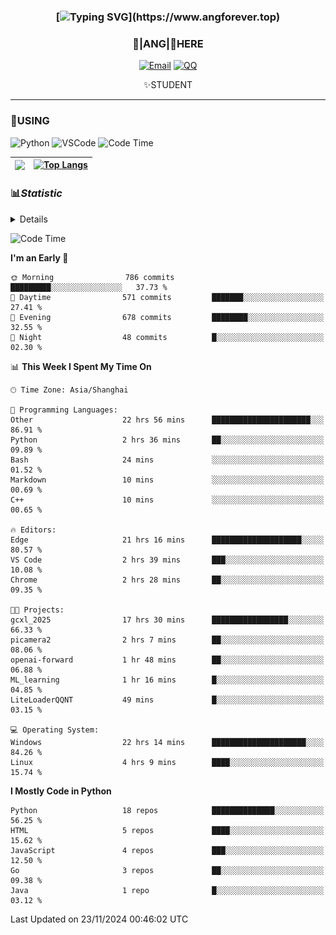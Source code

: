 <div align="center">


### [![Typing SVG](https://readme-typing-svg.herokuapp.com?size=25&duration=2500&color=8C43EA&vCenter=true&width=200&height=40&lines=%F0%9F%8C%B1ANGJustinl%F0%9F%8C%B1+!)](https://www.angforever.top)


### 🥛|**ANG**|🥛HERE



[![Email](https://img.shields.io/badge/Email-ANGJustin@mail.angforever.top-6A5ACD?style=flat-square&logoColor=fff)](mailto:ANGJustinl@163.com)
[![QQ](https://img.shields.io/badge/QQ-77139032-98FB98?style=flat-square&logoColor=fff)](https://qm.qq.com/cgi-bin/qm/qr?k=mcs-cON_aPNfc3hO8-H7lWJHDX-5nKr7&noverify=0)




✨STUDENT 

</div>

---

### 🎨USING

![Python](https://img.shields.io/badge/-Python-blue?style=flat-square&logo=Python&logoColor=fff)
![VSCode](https://img.shields.io/badge/-VSCode-blue?style=flat-square&logo=visualstudiocode&logoColor=fff)
![Code Time](http://img.shields.io/badge/Code%20Time-441%20hrs%2051%20mins-blue?style=flat-square&)


|<img align="right" src="https://github-readme-stats.vercel.app/api?username=ANGJustinl&rank_icon=github&count_private=true&show_icons=true&hide_border=true&bg_color=15,f2f7fd,E0EAFC" />| [![Top Langs](https://github-readme-stats.vercel.app/api/top-langs/?username=angjustinl&hide=javascript,html,css)](https://github.com/angjustinl)|
|---|---|




### 📊*Statistic* 

<details>

<p align="center">
   <img src="github-metrics.svg" alt="typing-svg">
</p>

[![Github activity graph](https://github-readme-activity-graph.angforever.top/graph?username=ANGJustinl&theme=dracula)](https://github.com/ANGJustinl/ANGJustinl)
![image](https://github.com/ANGJustinl/ANGJustinl/assets/96008766/f6c957b8-b907-482a-8804-4c1f944d4b60)
</details>

<!--START_SECTION:waka-->
![Code Time](http://img.shields.io/badge/Code%20Time-448%20hrs%2035%20mins-blue)

**I'm an Early 🐤** 

```text
🌞 Morning                786 commits         █████████░░░░░░░░░░░░░░░░   37.73 % 
🌆 Daytime                571 commits         ███████░░░░░░░░░░░░░░░░░░   27.41 % 
🌃 Evening                678 commits         ████████░░░░░░░░░░░░░░░░░   32.55 % 
🌙 Night                  48 commits          █░░░░░░░░░░░░░░░░░░░░░░░░   02.30 % 
```


📊 **This Week I Spent My Time On** 

```text
🕑︎ Time Zone: Asia/Shanghai

💬 Programming Languages: 
Other                    22 hrs 56 mins      ██████████████████████░░░   86.91 % 
Python                   2 hrs 36 mins       ██░░░░░░░░░░░░░░░░░░░░░░░   09.89 % 
Bash                     24 mins             ░░░░░░░░░░░░░░░░░░░░░░░░░   01.52 % 
Markdown                 10 mins             ░░░░░░░░░░░░░░░░░░░░░░░░░   00.69 % 
C++                      10 mins             ░░░░░░░░░░░░░░░░░░░░░░░░░   00.65 % 

🔥 Editors: 
Edge                     21 hrs 16 mins      ████████████████████░░░░░   80.57 % 
VS Code                  2 hrs 39 mins       ███░░░░░░░░░░░░░░░░░░░░░░   10.08 % 
Chrome                   2 hrs 28 mins       ██░░░░░░░░░░░░░░░░░░░░░░░   09.35 % 

🐱‍💻 Projects: 
gcxl_2025                17 hrs 30 mins      █████████████████░░░░░░░░   66.33 % 
picamera2                2 hrs 7 mins        ██░░░░░░░░░░░░░░░░░░░░░░░   08.06 % 
openai-forward           1 hr 48 mins        ██░░░░░░░░░░░░░░░░░░░░░░░   06.88 % 
ML_learning              1 hr 16 mins        █░░░░░░░░░░░░░░░░░░░░░░░░   04.85 % 
LiteLoaderQQNT           49 mins             █░░░░░░░░░░░░░░░░░░░░░░░░   03.15 % 

💻 Operating System: 
Windows                  22 hrs 14 mins      █████████████████████░░░░   84.26 % 
Linux                    4 hrs 9 mins        ████░░░░░░░░░░░░░░░░░░░░░   15.74 % 
```

**I Mostly Code in Python** 

```text
Python                   18 repos            ██████████████░░░░░░░░░░░   56.25 % 
HTML                     5 repos             ████░░░░░░░░░░░░░░░░░░░░░   15.62 % 
JavaScript               4 repos             ███░░░░░░░░░░░░░░░░░░░░░░   12.50 % 
Go                       3 repos             ██░░░░░░░░░░░░░░░░░░░░░░░   09.38 % 
Java                     1 repo              █░░░░░░░░░░░░░░░░░░░░░░░░   03.12 % 
```




 Last Updated on 23/11/2024 00:46:02 UTC
<!--END_SECTION:waka-->
